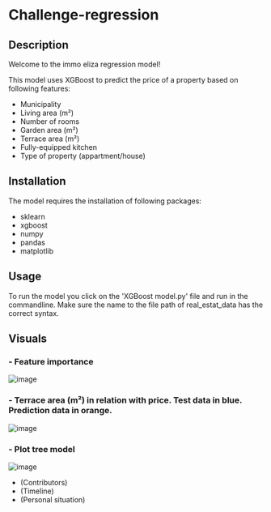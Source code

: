 # Challenge-regression

## Description

Welcome to the immo eliza regression model!

This model uses XGBoost to predict the price of a property based on following features:

- Municipality 
- Living area (m²)
- Number of rooms
- Garden area (m²)
- Terrace area (m²)
- Fully-equipped kitchen 
- Type of property (appartment/house)

## Installation

The model requires the installation of following packages:

- sklearn
- xgboost 
- numpy 
- pandas
- matplotlib

## Usage

To run the model you click on the 'XGBoost model.py' file and run in the commandline.
Make sure the name to the file path of real_estat_data has the correct syntax.

## Visuals

### - Feature importance
![image](https://github.com/user-attachments/assets/3345b223-d019-4bff-879d-10071392a5eb)


### - Terrace area (m²) in relation with price. Test data in blue. Prediction data in orange. 
![image](https://github.com/user-attachments/assets/e0bcc95c-e179-46dc-8c9d-4eca35c33751)


### - Plot tree model
![image](https://github.com/user-attachments/assets/7b1f27a9-8be7-459d-85e5-c83e86455f54)


   - (Contributors)
   - (Timeline)
   - (Personal situation)
